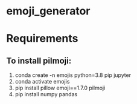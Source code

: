 # emoji_generator

# Requirements
## To install pilmoji:
1. conda create -n emojis python=3.8 pip jupyter
2. conda activate emojis
3. pip install pillow emoji==1.7.0 pilmoji
4. pip install numpy pandas
